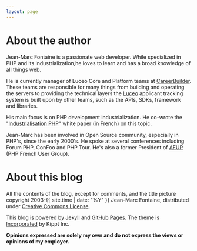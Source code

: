 ```yaml
---
layout: page
---
```


# About the author #

Jean-Marc Fontaine is a passionate web developer. While specialized in PHP and its industrialization,he loves to learn
and has a broad knowledge of all things web.

He is currently manager of Luceo Core and Platform teams at [CareerBuilder](www.careerbuilder.com).
These teams are responsible for many things from building and operating the servers to providing the technical layers
the [Luceo](http://www.luceosolutions.com/) applicant tracking system is built upon by other teams, such as the APIs,
SDKs, framework and libraries.

His main focus is on PHP development industrialization. He co-wrote the
"[Industrialisation PHP](http://www.alterway.fr/publication/industrialisation-php-professionnalisez-vos-developpements)"
white paper (in French) on this topic.

Jean-Marc has been involved in Open Source community, especially in PHP's, since the early 2000's.
He spoke at several conferences including Forum PHP, ConFoo and PHP Tour. He's also a former President of
[AFUP](http://afup.org/) (PHP French User Group).

# About this blog #

All the contents of the blog, except for comments, and the title picture copyright 2003-{{ site.time | date: "%Y" }}
Jean-Marc Fontaine, distributed under [Creative Commons License](https://creativecommons.org/licenses/by-nc-nd/4.0/).

This blog is powered by [Jekyll](http://jekyllrb.com/) and [GitHub Pages](https://pages.github.com/).
The theme is [Incorporated](http://jekyllthemes.org/themes/incorporated/) by Kippt Inc.

**Opinions expressed are solely my own and do not express the views or opinions of my employer.**

